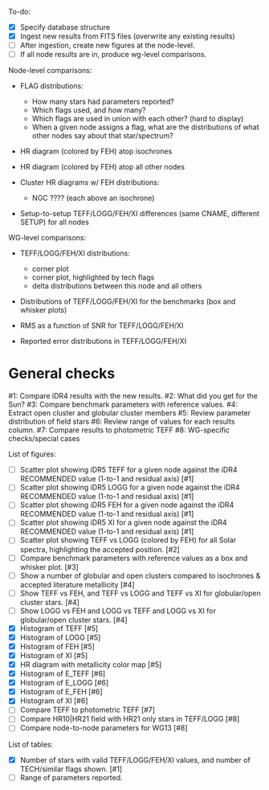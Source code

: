 
To-do:
- [X] Specify database structure
- [X] Ingest new results from FITS files (overwrite any existing results)
- [ ] After ingestion, create new figures at the node-level.
- [ ] If all node results are in, produce wg-level comparisons.

Node-level comparisons:
- FLAG distributions:
  - How many stars had parameters reported?
  - Which flags used, and how many?
  - Which flags are used in union with each other? (hard to display)
  - When a given node assigns a flag, what are the distributions of what other nodes say about that star/spectrum?

- HR diagram (colored by FEH) atop isochrones
- HR diagram (colored by FEH) atop all other nodes
- Cluster HR diagrams w/ FEH distributions:
  - NGC ???? (each above an isochrone)
- Setup-to-setup TEFF/LOGG/FEH/XI differences (same CNAME, different SETUP) for all nodes


WG-level comparisons:
- TEFF/LOGG/FEH/XI distributions:
  - corner plot
  - corner plot, highlighted by tech flags
  - delta distributions between this node and all others

- Distributions of TEFF/LOGG/FEH/XI for the benchmarks (box and whisker plots)
- RMS as a function of SNR for TEFF/LOGG/FEH/XI
- Reported error distributions in TEFF/LOGG/FEH/XI

# General checks
#1: Compare iDR4 results with the new results.
#2: What did you get for the Sun?
#3: Compare benchmark parameters with reference values.
#4: Extract open cluster and globular cluster members
#5: Review parameter distribution of field stars
#6: Review range of values for each results column.
#7: Compare results to photometric TEFF
#8: WG-specific checks/special cases


List of figures:
- [ ] Scatter plot showing iDR5 TEFF for a given node against the iDR4 RECOMMENDED value (1-to-1 and residual axis) [#1]
- [ ] Scatter plot showing iDR5 LOGG for a given node against the iDR4 RECOMMENDED value (1-to-1 and residual axis) [#1]
- [ ] Scatter plot showing iDR5 FEH for a given node against the iDR4 RECOMMENDED value (1-to-1 and residual axis) [#1]
- [ ] Scatter plot showing iDR5 XI for a given node against the iDR4 RECOMMENDED value (1-to-1 and residual axis) [#1]
- [ ] Scatter plot showing TEFF vs LOGG (colored by FEH) for all Solar spectra, highlighting the accepted position. [#2]
- [ ] Compare benchmark parameters with reference values as a box and whisker plot. [#3]
- [ ] Show a number of globular and open clusters compared to isochrones & accepted literature metallicity [#4]
- [ ] Show TEFF vs FEH, and TEFF vs LOGG and TEFF vs XI for globular/open cluster stars. [#4]
- [ ] Show LOGG vs FEH and LOGG vs TEFF and LOGG vs XI for globular/open cluster stars. [#4]
- [X] Histogram of TEFF [#5]
- [X] Histogram of LOGG [#5]
- [X] Histogram of FEH [#5]
- [X] Histogram of XI [#5]
- [X] HR diagram with metallicity color map [#5]
- [X] Histogram of E_TEFF [#6]
- [X] Histogram of E_LOGG [#6]
- [X] Histogram of E_FEH [#6]
- [X] Histogram of XI [#6]
- [ ] Compare TEFF to photometric TEFF [#7]
- [ ] Compare HR10|HR21 field with HR21 only stars in TEFF/LOGG [#8]
- [ ] Compare node-to-node parameters for WG13 [#8]

List of tables:
- [X] Number of stars with valid TEFF/LOGG/FEH/XI values, and number of TECH/similar flags shown. [#1]
- [ ] Range of parameters reported.
